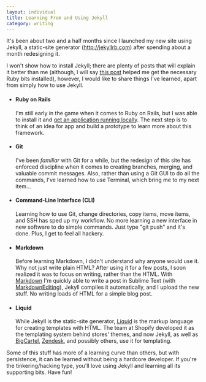 ```yaml
---
layout: individual
title: Learning From and Using Jekyll
category: writing
---
```


It's been about two and a half months since I launched my new site using Jekyll, a static-site generator (http://jekyllrb.com) after spending about a month redesigning it.

I won't show how to install Jekyll; there are plenty of posts that will explain it better than me (although, I will say [this post](http://pragmaticstudio.com/blog/2010/9/23/install-rails-ruby-mac) helped me get the necessary Ruby bits installed), however, I would like to share things I've learned, apart from simply how to use Jekyll.

+    #### Ruby on Rails
     I'm still early in the game when it comes to Ruby on Rails, but I was able to install it and [get an application running locally](https://twitter.com/drawingtype/status/276149940391133184). The next step is to think of an idea for app and build a prototype to learn more about this framework.

+    #### Git
     I've been *familiar* with Git for a while, but the redesign of this site has enforced discipline when it comes to creating branches, merging, and valuable commit messages. Also, rather than using a Git GUI to do all the commands, I've learned how to use Terminal, which bring me to my next item...

+    #### Command-Line Interface (CLI)
     Learning how to use Git, change directories, copy items, move items, and SSH has sped up my workflow. No more learning a new interface in new software to do simple commands. Just type "git push" and it's done. Plus, I get to feel all hackery.

+    #### Markdown
     Before learning Markdown, I didn't understand why anyone would use it. Why not just write plain HTML? After using it for a few posts, I soon realized it was to focus on writing, rather than the HTML. With [Markdown](http://daringfireball.net/projects/markdown/)  I'm quickly able to write a post in Sublime Text (with [MarkdownEditing](http://ttscoff.github.com/MarkdownEditing/)), Jekyll compiles it automatically, and I upload the new stuff. No writing loads of HTML for a simple blog post.

+    #### Liquid 
     While Jekyll is the static-site generator, [Liquid](http://liquidmarkup.org/) is the markup language for creating templates with HTML. The team at Shopify developed it as the templating system behind stores' themes, and now Jekyll, as well as [BigCartel](http://bigcartel.com), [Zendesk](http://zendesk.com), and possibly others, use it for templating.

Some of this stuff has more of a learning curve than others, but with persistence, it can be learned without being a hardcore developer. If you're the tinkering/hacking type, you'll love using Jekyll and learning all its supporting bits. Have fun!
     


